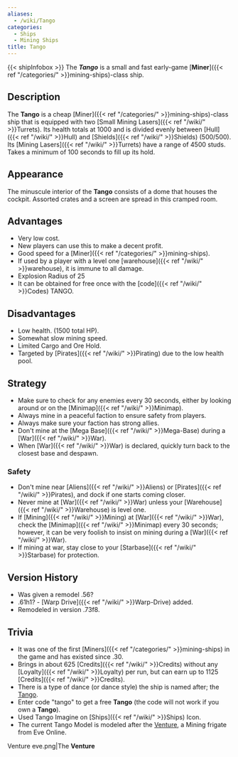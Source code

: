 ```yaml
---
aliases:
  - /wiki/Tango
categories:
  - Ships
  - Mining Ships
title: Tango
---
```


{{< shipInfobox >}} The **_Tango_** is a small and fast early-game [**Miner**]({{< ref "/categories/" >}}mining-ships)-class ship.

## Description

The **Tango** is a cheap [Miner]({{< ref "/categories/" >}}mining-ships)-class ship that is equipped with two [Small Mining Lasers]({{< ref "/wiki/" >}}Turrets). Its health totals at 1000 and is divided evenly between [Hull]({{< ref "/wiki/" >}}Hull) and [Shields]({{< ref "/wiki/" >}}Shields) (500/500). Its [Mining Lasers]({{< ref "/wiki/" >}}Turrets) have a range of 4500 studs. Takes a minimum of 100 seconds to fill up its hold.

## Appearance

The minuscule interior of the **Tango** consists of a dome that houses the cockpit. Assorted crates and a screen are spread in this cramped room.

## Advantages

- Very low cost.
- New players can use this to make a decent profit.
- Good speed for a [Miner]({{< ref "/categories/" >}}mining-ships).
- If used by a player with a level one [warehouse]({{< ref "/wiki/" >}}warehouse), it is immune to all damage.
- Explosion Radius of 25
- It can be obtained for free once with the [code]({{< ref "/wiki/" >}}Codes) TANGO.

## Disadvantages

- Low health. (1500 total HP).
- Somewhat slow mining speed.
- Limited Cargo and Ore Hold.
- Targeted by [Pirates]({{< ref "/wiki/" >}}Pirating) due to the low health pool.

## Strategy

- Make sure to check for any enemies every 30 seconds, either by looking around or on the [Minimap]({{< ref "/wiki/" >}}Minimap).
- Always mine in a peaceful faction to ensure safety from players.
- Always make sure your faction has strong allies.
- Don't mine at the [Mega Base]({{< ref "/wiki/" >}}Mega-Base) during a [War]({{< ref "/wiki/" >}}War).
- When [War]({{< ref "/wiki/" >}}War) is declared, quickly turn back to the closest base and despawn.

### Safety

- Don't mine near [Aliens]({{< ref "/wiki/" >}}Aliens) or [Pirates]({{< ref "/wiki/" >}}Pirates), and dock if one starts coming closer.
- Never mine at [War]({{< ref "/wiki/" >}}War) unless your [Warehouse]({{< ref "/wiki/" >}}Warehouse) is level one.
- If [Mining]({{< ref "/wiki/" >}}Mining) at [War]({{< ref "/wiki/" >}}War), check the [Minimap]({{< ref "/wiki/" >}}Minimap) every 30 seconds; however, it can be very foolish to insist on mining during a [War]({{< ref "/wiki/" >}}War).
- If mining at war, stay close to your [Starbase]({{< ref "/wiki/" >}}Starbase) for protection.

## Version History

- Was given a remodel .56?
- .61h1? - [Warp Drive]({{< ref "/wiki/" >}}Warp-Drive) added.
- Remodeled in version .73f8.

## Trivia

- It was one of the first [Miners]({{< ref "/categories/" >}}mining-ships) in the game and has existed since .30.
- Brings in about 625 [Credits]({{< ref "/wiki/" >}}Credits) without any [Loyalty]({{< ref "/wiki/" >}}Loyalty) per run, but can earn up to 1125 [Credits]({{< ref "/wiki/" >}}Credits).
- There is a type of dance (or dance style) the ship is named after; the [Tango](https://en.m.wikipedia.org/wiki/Tango).
- Enter code "tango" to get a free **Tango** (the code will not work if you own a **Tango**).
- Used Tango Imagine on [Ships]({{< ref "/wiki/" >}}Ships) Icon.
- The current Tango Model is modeled after the [Venture](https://wiki.eveuniversity.org/Venture), a Mining frigate from Eve Online.

Venture eve.png|The **Venture**
